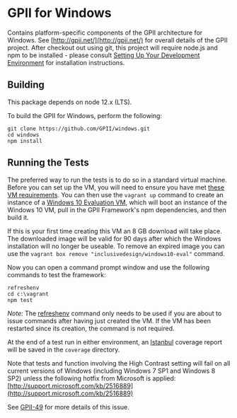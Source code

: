 # GPII for Windows

Contains platform-specific components of the GPII architecture for Windows. See [http://gpii.net/](http://gpii.net/) for
overall details of the GPII project. After checkout out using git, this project will require node.js and npm to be
installed - please consult [Setting Up Your Development Environment](http://wiki.gpii.net/w/Setting_Up_Your_Development_Environment)
for installation instructions.

## Building

This package depends on node 12.x (LTS).

To build the GPII for Windows, perform the following:

    git clone https://github.com/GPII/windows.git
    cd windows
    npm install

## Running the Tests

The preferred way to run the tests is to do so in a standard virtual machine.  Before you can set up the VM, you will
need to ensure you have met [these VM requirements](https://github.com/GPII/qi-development-environments/#requirements).
You can then use the ``vagrant up`` command to create an instance of a [Windows 10 Evaluation VM](https://github.com/idi-ops/packer-windows),
which will boot an instance of the Windows 10 VM, pull in the GPII Framework's npm dependencies, and then build it.

If this is your first time creating this VM an 8 GB download will take place. The downloaded image will be valid for 90
days after which the Windows installation will no longer be useable. To remove an expired image you can use the
``vagrant box remove "inclusivedesign/windows10-eval"`` command.

Now you can open a command prompt window and use the following commands to test the framework:

    refreshenv
    cd c:\vagrant
    npm test

*Note:* The [refreshenv](https://github.com/chocolatey/chocolatey/blob/a09e15896fbc5e790b17b6699cd6b50bc7eb14e4/src/redirects/RefreshEnv.cmd)
command only needs to be used if you are about to issue commands after having just created the VM. If the VM has been
restarted since its creation, the command is not required.

At the end of a test run in either environment, an [Istanbul](https://github.com/gotwarlost/istanbul) coverage report
will be saved in the `coverage` directory.

Note that tests and function involving the High Contrast setting will fail on all current versions of Windows (including
Windows 7 SP1 and Windows 8 SP2) unless the following hotfix from Microsoft is applied:
[http://support.microsoft.com/kb/2516889](http://support.microsoft.com/kb/2516889)

See [GPII-49](http://issues.gpii.net/browse/GPII-49) for more details of this issue.
